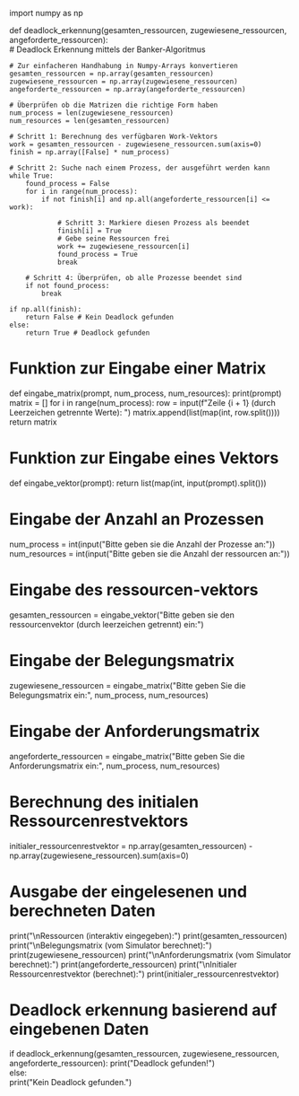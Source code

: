 import numpy as np

def deadlock_erkennung(gesamten_ressourcen, zugewiesene_ressourcen, angeforderte_ressourcen):  
    # Deadlock Erkennung mittels der Banker-Algoritmus

    # Zur einfacheren Handhabung in Numpy-Arrays konvertieren
    gesamten_ressourcen = np.array(gesamten_ressourcen)  
    zugewiesene_ressourcen = np.array(zugewiesene_ressourcen)  
    angeforderte_ressourcen = np.array(angeforderte_ressourcen)

    # Überprüfen ob die Matrizen die richtige Form haben
    num_process = len(zugewiesene_ressourcen)  
    num_resources = len(gesamten_ressourcen)
    
    # Schritt 1: Berechnung des verfügbaren Work-Vektors 
    work = gesamten_ressourcen - zugewiesene_ressourcen.sum(axis=0)  
    finish = np.array([False] * num_process)  

    # Schritt 2: Suche nach einem Prozess, der ausgeführt werden kann  
    while True:
        found_process = False
        for i in range(num_process):
            if not finish[i] and np.all(angeforderte_ressourcen[i] <= work):  

                # Schritt 3: Markiere diesen Prozess als beendet  
                finish[i] = True  
                # Gebe seine Ressourcen frei
                work += zugewiesene_ressourcen[i]  
                found_process = True
                break

        # Schritt 4: Überprüfen, ob alle Prozesse beendet sind  
        if not found_process:  
            break  

    if np.all(finish):
        return False # Kein Deadlock gefunden  
    else:
        return True # Deadlock gefunden  

# Funktion zur Eingabe einer Matrix
def eingabe_matrix(prompt, num_process, num_resources):
    print(prompt)
    matrix = []
    for i in range(num_process):
        row = input(f"Zeile {i + 1} (durch Leerzeichen getrennte Werte): ")
        matrix.append(list(map(int, row.split())))
    return matrix

# Funktion zur Eingabe eines Vektors
def eingabe_vektor(prompt):
    return list(map(int, input(prompt).split()))

# Eingabe der Anzahl an Prozessen
num_process  = int(input("Bitte geben sie die Anzahl der Prozesse an:"))
num_resources  = int(input("Bitte geben sie die Anzahl der ressourcen an:"))

# Eingabe des ressourcen-vektors
gesamten_ressourcen = eingabe_vektor("Bitte geben sie den ressourcenvektor (durch leerzeichen getrennt) ein:")

# Eingabe der Belegungsmatrix
zugewiesene_ressourcen = eingabe_matrix("Bitte geben Sie die Belegungsmatrix ein:", num_process, num_resources)

# Eingabe der Anforderungsmatrix
angeforderte_ressourcen = eingabe_matrix("Bitte geben Sie die Anforderungsmatrix ein:", num_process, num_resources)

# Berechnung des initialen Ressourcenrestvektors
initialer_ressourcenrestvektor = np.array(gesamten_ressourcen) - np.array(zugewiesene_ressourcen).sum(axis=0)

# Ausgabe der eingelesenen und berechneten Daten
print("\nRessourcen (interaktiv eingegeben):")
print(gesamten_ressourcen)
print("\nBelegungsmatrix (vom Simulator berechnet):")
print(zugewiesene_ressourcen)
print("\nAnforderungsmatrix (vom Simulator berechnet):")
print(angeforderte_ressourcen)
print("\nInitialer Ressourcenrestvektor (berechnet):")
print(initialer_ressourcenrestvektor)

# Deadlock erkennung basierend auf eingebenen Daten 
if deadlock_erkennung(gesamten_ressourcen, zugewiesene_ressourcen, angeforderte_ressourcen): 
    print("Deadlock gefunden!")  
else:  
    print("Kein Deadlock gefunden.")  

